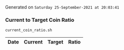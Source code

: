 Generated on `Saturday 25-September-2021 at 20:03:41`

### Current to Target Coin Ratio
`current_coin_ratio.sh`

Date|Current|Target|Ratio
---|---|---|---
